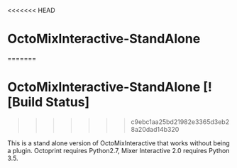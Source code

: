 <<<<<<< HEAD
# OctoMixInteractive-StandAlone
=======
# OctoMixInteractive-StandAlone [![Build Status]
>>>>>>> c9ebc1aa25bd21982e3365d3eb28a20dad14b320

This is a stand alone version of OctoMixInteractive that works without being a plugin. Octoprint requires Python2.7, Mixer Interactive 2.0 requires Python 3.5.

